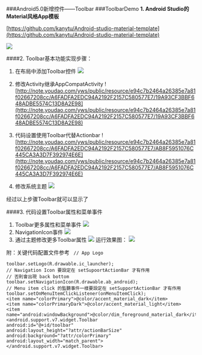 ###Android5.0新增控件——Toolbar
###ToolbarDemo
**1. Android Studio的Material风格App模板**

[https://github.com/kanytu/Android-studio-material-template](https://github.com/kanytu/Android-studio-material-template)

![](http://note.youdao.com/yws/public/resource/e94c7b2464a26385e7a81f02667208cc/A6FADFA2EDC94A2192F2157C580577E7/D66F380DAEDE4215A105F6ADC135A9FC)

####2. Toolbar基本功能实现步骤：
1) 在布局中添加Toolbar控件
   ![](http://note.youdao.com/yws/public/resource/e94c7b2464a26385e7a81f02667208cc/A6FADFA2EDC94A2192F2157C580577E7/D44AED6F88D8468B972AA625B128D433) 

2) 修改Activity继承AppCompatActivity
  ![http://note.youdao.com/yws/public/resource/e94c7b2464a26385e7a81f02667208cc/A6FADFA2EDC94A2192F2157C580577E7/19A93CF3BBF648ADBE5574C13D8A2E98](http://note.youdao.com/yws/public/resource/e94c7b2464a26385e7a81f02667208cc/A6FADFA2EDC94A2192F2157C580577E7/19A93CF3BBF648ADBE5574C13D8A2E98)

3) 代码设置使用Toolbar代替Actionbar
  ![http://note.youdao.com/yws/public/resource/e94c7b2464a26385e7a81f02667208cc/A6FADFA2EDC94A2192F2157C580577E7/AB8F5951076C445CA3A3D7F392974E6E](http://note.youdao.com/yws/public/resource/e94c7b2464a26385e7a81f02667208cc/A6FADFA2EDC94A2192F2157C580577E7/AB8F5951076C445CA3A3D7F392974E6E)

4) 修改系统主题
  ![](http://note.youdao.com/yws/public/resource/e94c7b2464a26385e7a81f02667208cc/A6FADFA2EDC94A2192F2157C580577E7/2D230ECD1C964CC594D93F1132186750)

经过以上步骤Toolbar就可以显示了

####3. 代码设置Toolbar属性和菜单事件
1) Toolbar更多属性和菜单事件
 ![](http://note.youdao.com/yws/public/resource/e94c7b2464a26385e7a81f02667208cc/A6FADFA2EDC94A2192F2157C580577E7/26F6C2C1438F4512882A80B5D9306168)
2) NavigationIcon事件
![](http://note.youdao.com/yws/public/resource/e94c7b2464a26385e7a81f02667208cc/A6FADFA2EDC94A2192F2157C580577E7/FD1D763206D346BE8DA54271E19565F3)
3) 通过主题修改更多Toolbar属性
![](http://note.youdao.com/yws/public/resource/e94c7b2464a26385e7a81f02667208cc/A6FADFA2EDC94A2192F2157C580577E7/055923CEC6F64DDB83DA46106B00D1D8)
运行效果图：
![](http://note.youdao.com/yws/public/resource/e94c7b2464a26385e7a81f02667208cc/A6FADFA2EDC94A2192F2157C580577E7/77160E4A8DBC44F6A662DDDD889DA534)

附：关键代码配置文件参考
   ` // App Logo`

    toolbar.setLogo(R.drawable.ic_launcher);
    // Navigation Icon 要設定在 setSupoortActionBar 才有作用
    // 否則會出現 back bottom
    toolbar.setNavigationIcon(R.drawable.ab_android);
    // Menu item click 的監聽事件一樣要設定在 setSupportActionBar 才有作用
    toolbar.setOnMenuItemClickListener(onMenuItemClick);
    <item name="colorPrimary">@color/accent_material_dark</item>
    <item name="colorPrimaryDark">@color/accent_material_light</item>
    <item name="android:windowBackground">@color/dim_foreground_material_dark</item>
    <android.support.v7.widget.Toolbar
    android:id="@+id/toolbar"
    android:layout_height="?attr/actionBarSize"
    android:background="?attr/colorPrimary"
    android:layout_width="match_parent">
    </android.support.v7.widget.Toolbar>